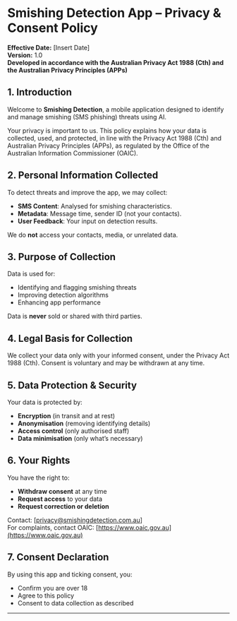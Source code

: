 # Smishing Detection App – Privacy & Consent Policy

**Effective Date:** [Insert Date]  
**Version:** 1.0  
**Developed in accordance with the Australian Privacy Act 1988 (Cth) and the Australian Privacy Principles (APPs)**

## 1. Introduction
Welcome to **Smishing Detection**, a mobile application designed to identify and manage smishing (SMS phishing) threats using AI.

Your privacy is important to us. This policy explains how your data is collected, used, and protected, in line with the Privacy Act 1988 (Cth) and Australian Privacy Principles (APPs), as regulated by the Office of the Australian Information Commissioner (OAIC).

## 2. Personal Information Collected
To detect threats and improve the app, we may collect:
- **SMS Content**: Analysed for smishing characteristics.
- **Metadata**: Message time, sender ID (not your contacts).
- **User Feedback**: Your input on detection results.

We do **not** access your contacts, media, or unrelated data.

## 3. Purpose of Collection
Data is used for:
- Identifying and flagging smishing threats
- Improving detection algorithms
- Enhancing app performance

Data is **never** sold or shared with third parties.

## 4. Legal Basis for Collection
We collect your data only with your informed consent, under the Privacy Act 1988 (Cth). Consent is voluntary and may be withdrawn at any time.

## 5. Data Protection & Security
Your data is protected by:
- **Encryption** (in transit and at rest)
- **Anonymisation** (removing identifying details)
- **Access control** (only authorised staff)
- **Data minimisation** (only what’s necessary)

## 6. Your Rights
You have the right to:
- **Withdraw consent** at any time
- **Request access** to your data
- **Request correction or deletion**

Contact: [privacy@smishingdetection.com.au]  
For complaints, contact OAIC: [https://www.oaic.gov.au](https://www.oaic.gov.au)

## 7. Consent Declaration
By using this app and ticking consent, you:
- Confirm you are over 18
- Agree to this policy
- Consent to data collection as described

---
